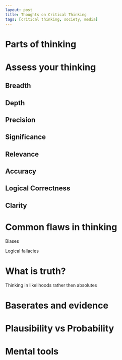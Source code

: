 ```yaml
---
layout: post
title: Thoughts on Critical Thinking
tags: [critical thinking, society, media]
---
```


# Parts of thinking

# Assess your thinking

## Breadth
## Depth
## Precision
## Significance
## Relevance
## Accuracy
## Logical Correctness
## Clarity


# Common flaws in thinking
Biases

Logical fallacies

# What is truth?

Thinking in likelihoods rather then absolutes 

# Baserates and evidence

# Plausibility vs Probability


# Mental tools
